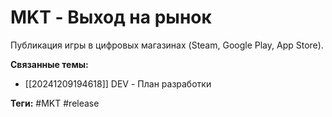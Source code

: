 # MKT - Выход на рынок
Публикация игры в цифровых магазинах (Steam, Google Play, App Store).

**Связанные темы:**
- [[20241209194618]] DEV - План разработки

**Теги:** #MKT #release
